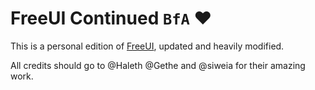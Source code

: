# FreeUI Continued  `BfA` ❤
This is a personal edition of [FreeUI](https://github.com/Haleth/FreeUI), updated and heavily modified.

All credits should go to @Haleth @Gethe and @siweia for their amazing work.

